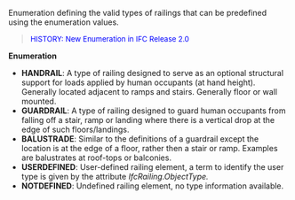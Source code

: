 Enumeration defining the valid types of railings that can be predefined using the enumeration values.

> <font size="-1" color="#0000FF">HISTORY: New Enumeration in IFC
		Release 2.0 </font>

**Enumeration**

* **HANDRAIL**: A type of railing designed to serve as an optional structural support for loads applied by human occupants (at hand height). Generally located adjacent to ramps and stairs. Generally floor or wall mounted.
* **GUARDRAIL**: A type of railing designed to guard human occupants from falling off a stair, ramp or landing where there is a vertical drop at the edge of such floors/landings.
* **BALUSTRADE**: Similar to the definitions of a guardrail except the location is at the edge of a floor, rather then a stair or ramp. Examples are balustrates at roof-tops or balconies.
* **USERDEFINED**: User-defined railing element, a term to identify the user type is given by the attribute _IfcRailing.ObjectType._
* **NOTDEFINED**: Undefined railing element, no type information available.
